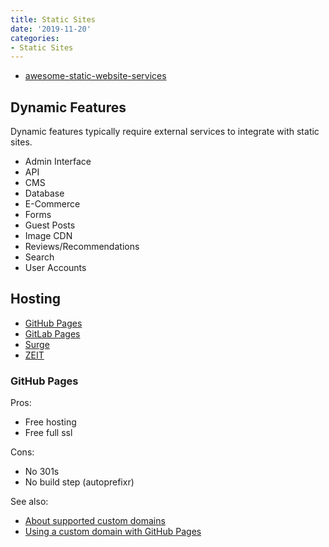 ```yaml
---
title: Static Sites
date: '2019-11-20'
categories:
- Static Sites
---
```


- [awesome-static-website-services](https://github.com/agarrharr/awesome-static-website-services)

## Dynamic Features

Dynamic features typically require external services to integrate with static sites.

- Admin Interface
- API
- CMS
- Database
- E-Commerce
- Forms
- Guest Posts
- Image CDN
- Reviews/Recommendations
- Search
- User Accounts

## Hosting

- [GitHub Pages](https://pages.github.com/)
- [GitLab Pages](https://pages.gitlab.io/)
- [Surge](https://surge.sh/)
- [ZEIT](https://zeit.co/)

### GitHub Pages

Pros:

- Free hosting
- Free full ssl

Cons:

- No 301s
- No build step (autoprefixr)

See also:

- [About supported custom domains](https://help.github.com/articles/about-supported-custom-domains/)
- [Using a custom domain with GitHub Pages](https://help.github.com/articles/using-a-custom-domain-with-github-pages/)
